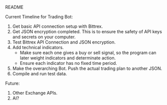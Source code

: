 README

Current Timeline for Trading Bot:

1) Get basic API connection setup with Bittrex.
2) Get JSON encryption completed. This is to ensure the safety of API keys and secrets on your computer.
3) Test Bittrex API Connection and JSON encryption.
4) Add technical indicators. 
	- Make sure each one gives a buy or sell signal, so the program can later weight indicators and determinate action.
	- Ensure each indicator has no fixed time period.
5) Make the overarching Bot. Push the actual trading plan to another JSON.
6) Compile and run test data.

Future:
1) Other Exchange APIs.
2) AI? 